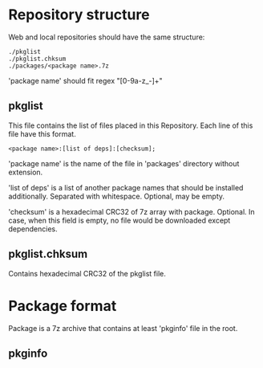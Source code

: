 # Repository structure

Web and local repositories should have the same structure:

```
./pkglist
./pkglist.chksum
./packages/<package name>.7z
```

'package name' should fit regex "[0-9a-z_-]+"

## pkglist

This file contains the list of files placed in this Repository. Each line of this file have this format.

```
<package name>:[list of deps]:[checksum];
```

'package name' is the name of the file in 'packages' directory without extension.

'list of deps' is a list of another package names that should be installed additionally. Separated with whitespace. Optional, may be empty.

'checksum' is a hexadecimal CRC32 of 7z array with package. Optional. In case, when this field is empty, no file would be downloaded except dependencies.

## pkglist.chksum

Contains hexadecimal CRC32 of the pkglist file.

# Package format

Package is a 7z archive that contains at least 'pkginfo' file in the root.

## pkginfo